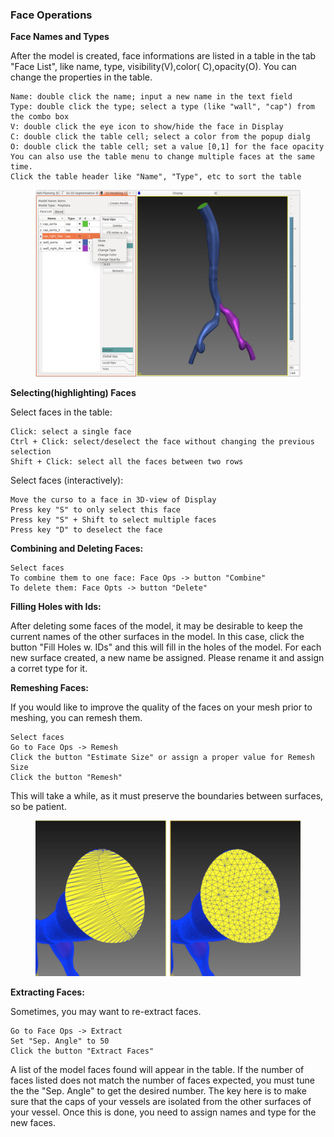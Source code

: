 ### Face Operations ###

**Face Names and Types**

After the model is created, face informations are listed in a table in the tab "Face List", like name, type, visibility(V),color( C),opacity(O). You can change the properties in the table. 

	Name: double click the name; input a new name in the text field
	Type: double click the type; select a type (like "wall", "cap") from the combo box
	V: double click the eye icon to show/hide the face in Display
	C: double click the table cell; select a color from the popup dialg
	O: double click the table cell; set a value [0,1] for the face opacity
	You can also use the table menu to change multiple faces at the same time.
	Click the table header like "Name", "Type", etc to sort the table

<figure>
  <img class="svImg svImgLg"  src="documentation/modeling/imgs/polydata/facetable.png"> 
  <figcaption class="svCaption" ></figcaption>
</figure>

**Selecting(highlighting) Faces**

Select faces in the table:

	Click: select a single face
	Ctrl + Click: select/deselect the face without changing the previous selection
	Shift + Click: select all the faces between two rows

Select faces (interactively):

	Move the curso to a face in 3D-view of Display
	Press key "S" to only select this face
	Press key "S" + Shift to select multiple faces
	Press key "D" to deselect the face

**Combining and Deleting Faces:**

	Select faces
	To combine them to one face: Face Ops -> button "Combine"
	To delete them: Face Opts -> button "Delete"

**Filling Holes with Ids:**

After deleting some faces of the model, it may be desirable to keep the current names of the other surfaces in the model. In this case, click the button "Fill Holes w. IDs" and this will fill in the holes of the model. For each new surface created, a new name be assigned. Please rename it and assign a corret type for it.

**Remeshing Faces:**

If you would like to improve the quality of the faces on your mesh prior to meshing, you can remesh them.
	
	Select faces
	Go to Face Ops -> Remesh
	Click the button "Estimate Size" or assign a proper value for Remesh Size
	Click the button "Remesh"

This will take a while, as it must preserve the boundaries between surfaces, so be patient. 

<figure>
  <img class="svImg svImgMd"  src="documentation/modeling/imgs/polydata/faceremesh.png"> 
  <figcaption class="svCaption" ></figcaption>
</figure>

**Extracting Faces:**

Sometimes, you may want to re-extract faces.
	
	Go to Face Ops -> Extract
	Set "Sep. Angle" to 50
	Click the button "Extract Faces"

A list of the model faces found will appear in the table. If the number of faces listed does not match the number of faces expected, you must tune the the "Sep. Angle" to get the desired number. The key here is to make sure that the caps of your vessels are isolated from the other surfaces of your vessel. Once this is done, you need to assign names and type for the new faces. 







